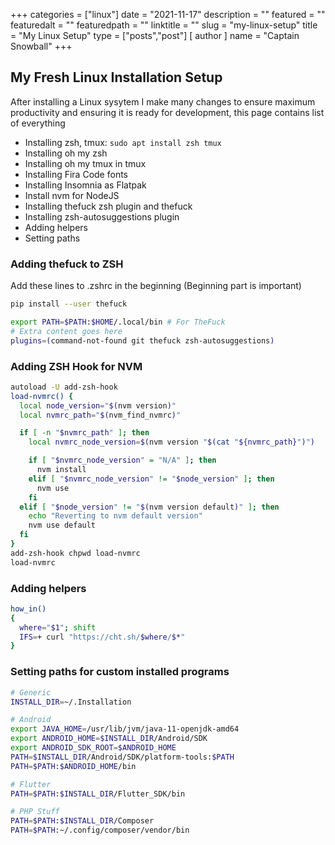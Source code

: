+++
categories = ["linux"]
date = "2021-11-17"
description = ""
featured = ""
featuredalt = ""
featuredpath = ""
linktitle = ""
slug = "my-linux-setup"
title = "My Linux Setup"
type = ["posts","post"]
[ author ]
  name = "Captain Snowball"
+++

## My Fresh Linux Installation Setup
After installing a Linux sysytem I make many changes to ensure maximum productivity and ensuring it is ready for development, this page contains list of everything

- Installing zsh, tmux: `sudo apt install zsh tmux`
- Installing oh my zsh
- Installing oh my tmux in tmux
- Installing Fira Code fonts
- Installing Insomnia as Flatpak
- Install nvm for NodeJS
- Installing thefuck zsh plugin and thefuck
- Installing zsh-autosuggestions plugin
- Adding helpers
- Setting paths


### Adding thefuck to ZSH
Add these lines to .zshrc in the beginning (Beginning part is important)
```bash
pip install --user thefuck
```
```bash
export PATH=$PATH:$HOME/.local/bin # For TheFuck
# Extra content goes here
plugins=(command-not-found git thefuck zsh-autosuggestions)
```

### Adding ZSH Hook for NVM
```bash
autoload -U add-zsh-hook
load-nvmrc() {
  local node_version="$(nvm version)"
  local nvmrc_path="$(nvm_find_nvmrc)"

  if [ -n "$nvmrc_path" ]; then
    local nvmrc_node_version=$(nvm version "$(cat "${nvmrc_path}")")

    if [ "$nvmrc_node_version" = "N/A" ]; then
      nvm install
    elif [ "$nvmrc_node_version" != "$node_version" ]; then
      nvm use
    fi
  elif [ "$node_version" != "$(nvm version default)" ]; then
    echo "Reverting to nvm default version"
    nvm use default
  fi
}
add-zsh-hook chpwd load-nvmrc
load-nvmrc
```

### Adding helpers
```bash
how_in()
{
  where="$1"; shift
  IFS=+ curl "https://cht.sh/$where/$*"
}
```


### Setting paths for custom installed programs
```bash
# Generic
INSTALL_DIR=~/.Installation

# Android
export JAVA_HOME=/usr/lib/jvm/java-11-openjdk-amd64
export ANDROID_HOME=$INSTALL_DIR/Android/SDK
export ANDROID_SDK_ROOT=$ANDROID_HOME
PATH=$INSTALL_DIR/Android/SDK/platform-tools:$PATH
PATH=$PATH:$ANDROID_HOME/bin

# Flutter
PATH=$PATH:$INSTALL_DIR/Flutter_SDK/bin

# PHP Stuff
PATH=$PATH:$INSTALL_DIR/Composer
PATH=$PATH:~/.config/composer/vendor/bin
```
